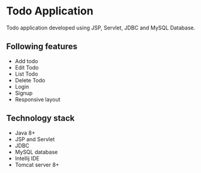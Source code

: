 # Todo Application
Todo application developed using JSP, Servlet, JDBC and MySQL Database.

## Following features
- Add todo
- Edit Todo
- List Todo
- Delete Todo
- Login
- Signup
- Responsive layout

## Technology stack
- Java 8+
- JSP and Servlet
- JDBC
- MySQL database
- Intellij IDE
- Tomcat server 8+
